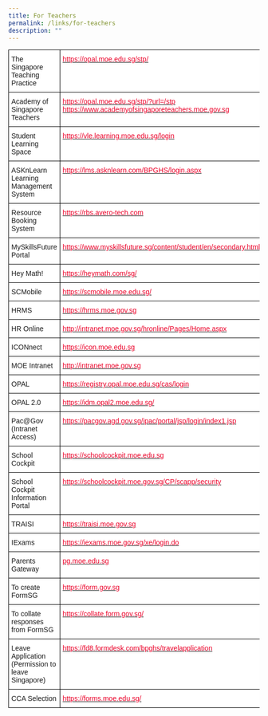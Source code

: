 ```yaml
---
title: For Teachers
permalink: /links/for-teachers
description: ""
---
```

<style type="text/css">
.tg  {border-collapse:collapse;border-spacing:0;}
.tg td{border-color:black;border-style:solid;border-width:1px;font-family:Arial, sans-serif;font-size:14px;
  overflow:hidden;padding:10px 5px;word-break:normal;}
.tg th{border-color:black;border-style:solid;border-width:1px;font-family:Arial, sans-serif;font-size:14px;
  font-weight:normal;overflow:hidden;padding:10px 5px;word-break:normal;}
.tg .tg-oe3z{background-color:#FFF;color:#EB0028;text-align:left;vertical-align:top}
.tg .tg-zr06{background-color:#FFF;text-align:left;vertical-align:middle}
.tg .tg-ktyi{background-color:#FFF;text-align:left;vertical-align:top}
</style>
<table class="tg">
<thead>
  <tr>
    <th class="tg-zr06">The Singapore Teaching Practice</th>
    <th class="tg-oe3z"><a href="https://opal.moe.edu.sg/stp/"><span style="text-decoration:none;color:#EB0028">https://opal.moe.edu.sg/stp/</span></a><br></th>
  </tr>
</thead>
<tbody>
  <tr>
    <td class="tg-zr06">Academy of Singapore Teachers</td>
    <td class="tg-oe3z"><a href="https://opal.moe.edu.sg/stp/?url=/stp"><span style="text-decoration:none;color:#EB0028">https://opal.moe.edu.sg/stp/?url=/stp</span></a> <a href="https://www.academyofsingaporeteachers.moe.gov.sg/"><span style="text-decoration:none;color:#EB0028">https://www.academyofsingaporeteachers.moe.gov.sg</span></a></td>
  </tr>
  <tr>
    <td class="tg-zr06">Student Learning Space</td>
    <td class="tg-oe3z"><a href="https://vle.learning.moe.edu.sg/login"><span style="text-decoration:none;color:#EB0028">https://vle.learning.moe.edu.sg/login</span></a></td>
  </tr>
  <tr>
    <td class="tg-zr06">ASKnLearn Learning Management System</td>
    <td class="tg-oe3z"><a href="https://lms.asknlearn.com/BPGHS/login.aspx"><span style="text-decoration:none;color:#EB0028">https://lms.asknlearn.com/BPGHS/login.aspx</span></a></td>
  </tr>
  <tr>
    <td class="tg-zr06">Resource Booking System </td>
    <td class="tg-oe3z"><a href="https://u8308153.ct.sendgrid.net/ls/click?upn=E-2FIsRsv7g6xSq8dAl9lUnL8OPsoY10GgNbu0ly4V8foRFAuW1wDXiiHWNS1l86YaNUFM_-2Fxi6Ffnb4uYCXyji-2F87eg8RwkHa7NOvGomsj5FrSiRbbyxKAP9EAcIlpHrMngxK6z648IcZdPA8M-2F-2BEQVA5FLtWIDUV3DGXRBMpQJ0fSuW-2FlykpUuLZf2ev33VvKrVEMvSTYJb0WXuBkZxOiQrjW25uYsZpF6J1dMmdjCniVRvbfCMBQgXxbT3oNixrwlO-2Fj-2Bw8-2FTRuYVjxYNLA5XHW-2FUcVZRqvEBZNg5x4YszY63-2FI-3D"><span style="text-decoration:none;color:#EB0028">https://rbs.avero-tech.com</span></a> </td>
  </tr>
  <tr>
    <td class="tg-zr06">MySkillsFuture Portal</td>
    <td class="tg-oe3z"><a href="https://www.myskillsfuture.sg/content/student/en/secondary.html"><span style="text-decoration:none;color:#EB0028">https://www.myskillsfuture.sg/content/student/en/secondary.html</span></a></td>
  </tr>
  <tr>
    <td class="tg-zr06">Hey Math!</td>
    <td class="tg-oe3z"><a href="https://heymath.com/sg/"><span style="text-decoration:none;color:#EB0028">https://heymath.com/sg/</span></a></td>
  </tr>
  <tr>
    <td class="tg-zr06">SCMobile</td>
    <td class="tg-oe3z"><a href="https://scmobile.moe.edu.sg/"><span style="text-decoration:none;color:#EB0028">https://scmobile.moe.edu.sg/</span></a></td>
  </tr>
  <tr>
    <td class="tg-zr06">HRMS</td>
    <td class="tg-oe3z"><a href="https://hrms.moe.gov.sg/"><span style="text-decoration:none;color:#EB0028">https://hrms.moe.gov.sg</span></a></td>
  </tr>
  <tr>
    <td class="tg-zr06">HR Online</td>
    <td class="tg-oe3z"><a href="http://intranet.moe.gov.sg/hronline/Pages/Home.aspx"><span style="text-decoration:none;color:#EB0028">http://intranet.moe.gov.sg/hronline/Pages/Home.aspx</span></a></td>
  </tr>
  <tr>
    <td class="tg-zr06">ICONnect</td>
    <td class="tg-oe3z"><a href="https://icon.moe.edu.sg/"><span style="text-decoration:none;color:#EB0028">https://icon.moe.edu.sg</span></a></td>
  </tr>
  <tr>
    <td class="tg-zr06">MOE Intranet</td>
    <td class="tg-oe3z"><a href="http://intranet.moe.gov.sg/"><span style="text-decoration:none;color:#EB0028">http://intranet.moe.gov.sg</span></a></td>
  </tr>
  <tr>
    <td class="tg-zr06">OPAL</td>
    <td class="tg-oe3z"><a href="https://registry.opal.moe.edu.sg/cas/login"><span style="text-decoration:none;color:#EB0028">https://registry.opal.moe.edu.sg/cas/login</span></a></td>
  </tr>
  <tr>
    <td class="tg-zr06">OPAL 2.0 </td>
    <td class="tg-oe3z"><a href="https://idm.opal2.moe.edu.sg/account/login?returnUrl=%2Fconnect%2Fauthorize%2Fcallback%3Fresponse_type%3Dcode%26client_id%3DOpal2WebApp%26state%3DNbq8NWdUn5GHENVG9Kn6abxIxHEC35_yK-1PloePjyiJI%26redirect_uri%3Dhttps%253A%252F%252Fwww.opal2.moe.edu.sg%252Fapp%252Findex.html%26scope%3Dprofile%2520cxprofile%2520openid%2520cxDomainInternalApi%26code_challenge%3D8TSUb_oLP7KFVoyxYtuXSlvFsqdM3xR-jCW2H4WPXvU%26code_challenge_method%3DS256%26nonce%3DNbq8NWdUn5GHENVG9Kn6abxIxHEC35_yK-1PloePjyiJI#"><span style="text-decoration:none;color:#EB0028">https://idm.opal2.moe.edu.sg/</span></a>  </td>
  </tr>
  <tr>
    <td class="tg-zr06">Pac@Gov (Intranet Access)</td>
    <td class="tg-oe3z"><a href="https://pacgov.agd.gov.sg/ipac/portal/jsp/login/index1.jsp"><span style="text-decoration:none;color:#EB0028">https://pacgov.agd.gov.sg/ipac/portal/jsp/login/index1.jsp</span></a></td>
  </tr>
  <tr>
    <td class="tg-zr06">School Cockpit</td>
    <td class="tg-oe3z"><a href="https://schoolcockpit.moe.edu.sg/"><span style="text-decoration:none;color:#EB0028">https://schoolcockpit.moe.edu.sg</span></a></td>
  </tr>
  <tr>
    <td class="tg-zr06">School Cockpit Information Portal</td>
    <td class="tg-ktyi"><a href="https://schoolcockpit.moe.gov.sg/CP/scapp/security"><span style="text-decoration:none;color:#EB0028">https://schoolcockpit.moe.gov.sg/CP/scapp/security</span></a> </td>
  </tr>
  <tr>
    <td class="tg-zr06">TRAISI</td>
    <td class="tg-oe3z"><a href="https://traisi.moe.gov.sg/"><span style="text-decoration:none;color:#EB0028">https://traisi.moe.gov.sg</span></a></td>
  </tr>
  <tr>
    <td class="tg-zr06">IExams</td>
    <td class="tg-oe3z"><a href="https://iexams.moe.gov.sg/xe/login.do"><span style="text-decoration:none;color:#EB0028">https://iexams.moe.gov.sg/xe/login.do</span></a></td>
  </tr>
  <tr>
    <td class="tg-zr06">Parents Gateway </td>
    <td class="tg-oe3z"><a href="http://pg.moe.edu.sg/"><span style="text-decoration:none;color:#EB0028">pg.moe.edu.sg</span></a></td>
  </tr>
  <tr>
    <td class="tg-zr06">To create FormSG</td>
    <td class="tg-oe3z"><a href="https://form.gov.sg/"><span style="text-decoration:none;color:#EB0028">https://form.gov.sg</span></a></td>
  </tr>
  <tr>
    <td class="tg-zr06">To collate responses from FormSG</td>
    <td class="tg-oe3z"><a href="https://collate.form.gov.sg/"><span style="text-decoration:none;color:#EB0028">https://collate.form.gov.sg/</span></a></td>
  </tr>
  <tr>
    <td class="tg-zr06">Leave Application (Permission to leave Singapore)</td>
    <td class="tg-oe3z"><a href="https://fd8.formdesk.com/bpghs/travelapplication"><span style="text-decoration:none;color:#EB0028">https://fd8.formdesk.com/bpghs/travelapplication</span></a></td>
  </tr>
  <tr>
    <td class="tg-zr06"> CCA Selection</td>
    <td class="tg-oe3z"><a href="https://forms.moe.edu.sg/"><span style="text-decoration:none;color:#EB0028">https://forms.moe.edu.sg/</span></a>  </td>
  </tr>
</tbody>
</table>